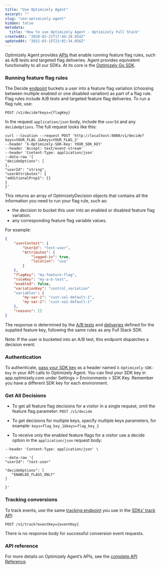 ```yaml
---
title: "Use Optimizely Agent"
excerpt: ""
slug: "use-optimizely-agent"
hidden: false
metadata: 
  title: "How to use Optimizely Agent - Optimizely Full Stack"
createdAt: "2020-02-21T17:44:28.054Z"
updatedAt: "2021-03-15T23:02:34.056Z"
---
```


Optimizely Agent provides [APIs](https://library.optimizely.com/docs/api/agent/v1/index.html) that enable running feature flag rules, such as A/B tests and targeted flag deliveries. Agent provides equivalent functionality to all our SDKs. At its core is the [Optimizely Go SDK](doc:go-sdk). 

### Running feature flag rules


The Decide [endpoint](https://library.optimizely.com/docs/api/agent/v1/index.html#operation/decide) buckets a user into a feature flag variation (choosing between multiple enabled or one disabled variation) as part of a flag rule. Flag rules include A/B tests and targeted feature flag deliveries. To run a flag rule, use:

`POST /v1/decide?keys={flagKey}`

In the request `application/json` body, include the `userId` and any `decideOptions`. The full request looks like this:

```curl
curl --location --request POST 'http://localhost:8080/v1/decide?keys=YOUR_FLAG_1&keys=YOUR_FLAG_2'
--header 'X-Optimizely-SDK-Key: YOUR_SDK_KEY'
--header 'Accept: text/event-stream'
--header 'Content-Type: application/json'
--data-raw '{
"decideOptions": [
],
"userId": "string",
"userAttributes": {
"additionalProp1": {}
}
}'
```





This returns an array of OptimizelyDecision objects that contains all the information you need to run your flag rule, such as:

- the decision to bucket this user into an enabled or disabled feature flag variation. 
- any corresponding feature flag variable values. 

For example: 

```json
{
	"userContext": {
        "UserId": "test-user",
        "Attributes": {
            "logged-in": true,
            "location": "usa"
        }
    },
    "flagKey": "my-feature-flag",
    "ruleKey": "my-a-b-test",
	"enabled": false,
    "variationKey": "control_variation"
	"variables": {
		"my-var-1": "cust-val-default-1",
		"my-var-2": "cust-va1-default-2"
	},
    "reasons": []
}
```

The response is determined by the [A/B tests](https://docs.developers.optimizely.com/full-stack/v4.0/docs/run-a-b-tests) and [deliveries](https://docs.developers.optimizely.com/full-stack/v4.0/docs/run-flag-deliveries) defined for the supplied feature key, following the same rules as any Full Stack SDK. 

Note: If the user is bucketed into an A/B test, this endpoint dispatches a decision event.

### Authentication


To authenticate,  [pass your SDK key](https://docs.developers.optimizely.com/full-stack/docs/evaluate-rest-apis#section-start-an-http-session) as a header named ```X-Optimizely-SDK-Key``` in your API calls to Optimizely Agent. You can find your SDK key in app.optimizely.com under Settings > Environments > SDK Key. Remember you have a different SDK key for each environment. 

### Get All Decisions
- To get all feature flag decisions for a visitor in a single request, omit the feature flag parameter:
  `POST /v1/decide`
- To get decisions for multiple keys, specify multiple keys parameters, for example:
  `keys=flag_key_1&keys=flag_key_2`
  

- To receive only the enabled feature flags for a visitor use a decide option in the `application/json` request body: 

```curl
--header 'Content-Type: application/json' \

--data-raw '{
"userId": "test-user"

"decideOptions": [
   "ENABLED_FLAGS_ONLY"
]

}'
```



### Tracking conversions

To track events, use the same  [tracking endpoint](https://library.optimizely.com/docs/api/agent/v1/index.html#operation/trackEvent) you use in the [SDKs' track API](doc:track-javascript):

`POST /v1/track?eventKey={eventKey}`

There is no response body for successful conversion event requests.

### API reference 

 For more  details on Optimizely Agent’s APIs, see the [complete API Reference](https://library.optimizely.com/docs/api/agent/v1/index.html).
